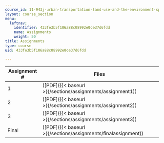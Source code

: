 ```yaml
---
course_id: 11-943j-urban-transportation-land-use-and-the-environment-spring-2002
layout: course_section
menu:
  leftnav:
    identifier: 433fe3b5f106a88c08992e0ce37d6fdd
    name: Assignments
    weight: 50
title: Assignments
type: course
uid: 433fe3b5f106a88c08992e0ce37d6fdd

---
```


| Assignment # | Files |
| --- | --- |
| 1 | ([PDF]({{< baseurl >}}/sections/assignments/assignment1)) |
| 2 | ([PDF]({{< baseurl >}}/sections/assignments/assignment2)) |
| 3 | ([PDF]({{< baseurl >}}/sections/assignments/assignment3)) |
| Final | ([PDF]({{< baseurl >}}/sections/assignments/finalassignment))